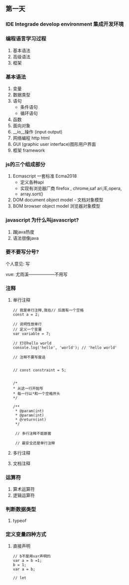 

## 第一天

### IDE Integrade develop environment 集成开发环境



### 编程语言学习过程

1. 基本语法
2. 高级语法
3. 框架

### 基本语法

1. 变量
2. 数据类型
3. 语句
   + 条件语句
   + 循环语句
4. 函数
5. 面向对象
6. __io__操作 (input output)
7. 网络编程 http html
8. GUI  (graphic user interface)图形用户界面
9. 框架 framework

### js的三个组成部分

1. Ecmascript 一套标准 Ecma2018
   + 定义各种api
   + 实现有浏览器厂商 firefox , chrome,saf ari,IE,opera,
   + array.sort()
2. DOM document object model - 文档对象模型
3. BOM browser object model 浏览器对象模型

### javascript 为什么叫javascript?

1. 蹭java热度
2. 语法很像java

### 要不要写分号?

个人意见: 写

vue: 尤雨溪——————不用写

###  注释

1. 单行注释

   ```
   // 我是单行注释,我在// 后面有一个空格
   const a = 2;
   
   // 说明性放单行
   // 定义一个变量
   var variable = 7;
   
   // 打印hello world
   console.log('hello', 'world'); // 'hello world'
   
   // 注释不要写废话
   
   
   // const constraint = 5;
   
   
   /*
   * 从这一行开始写
   * 每一行以*和一个空格开头
   */
   
   /**
    * @param(int)
    * @param(int)
    * @return(int)
    */
    
    // 多行注释不能嵌套
    
    // 最安全还是单行注释
   ```

   

2. 多行注释

3. 文档注释

### 运算符

1.  算术运算符
2. 逻辑运算符

### 判断数据类型

1. typeof

### 定义变量四种方式

1. 直接声明

   ```
   // b不是用var声明的
   var a = b =1;
   b = 1;
   var a = b;
   
   // let 
   
   ```

   